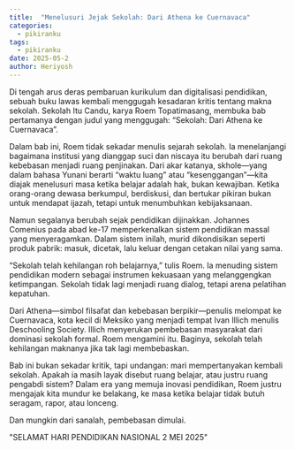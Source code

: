 ```yaml
---
title:  "Menelusuri Jejak Sekolah: Dari Athena ke Cuernavaca"
categories:
  - pikiranku
tags:
  - pikiranku
date: 2025-05-2
author: Heriyosh
---
```


Di tengah arus deras pembaruan kurikulum dan digitalisasi pendidikan, sebuah buku lawas kembali menggugah kesadaran kritis tentang makna sekolah. Sekolah Itu Candu, karya Roem Topatimasang, membuka bab pertamanya dengan judul yang menggugah: “Sekolah: Dari Athena ke Cuernavaca”.

Dalam bab ini, Roem tidak sekadar menulis sejarah sekolah. Ia menelanjangi bagaimana institusi yang dianggap suci dan niscaya itu berubah dari ruang kebebasan menjadi ruang penjinakan. Dari akar katanya, skhole—yang dalam bahasa Yunani berarti “waktu luang” atau “kesenggangan”—kita diajak menelusuri masa ketika belajar adalah hak, bukan kewajiban. Ketika orang-orang dewasa berkumpul, berdiskusi, dan bertukar pikiran bukan untuk mendapat ijazah, tetapi untuk menumbuhkan kebijaksanaan.

Namun segalanya berubah sejak pendidikan dijinakkan. Johannes Comenius pada abad ke-17 memperkenalkan sistem pendidikan massal yang menyeragamkan. Dalam sistem inilah, murid dikondisikan seperti produk pabrik: masuk, dicetak, lalu keluar dengan cetakan nilai yang sama.

“Sekolah telah kehilangan roh belajarnya,” tulis Roem. Ia menuding sistem pendidikan modern sebagai instrumen kekuasaan yang melanggengkan ketimpangan. Sekolah tidak lagi menjadi ruang dialog, tetapi arena pelatihan kepatuhan.

Dari Athena—simbol filsafat dan kebebasan berpikir—penulis melompat ke Cuernavaca, kota kecil di Meksiko yang menjadi tempat Ivan Illich menulis Deschooling Society. Illich menyerukan pembebasan masyarakat dari dominasi sekolah formal. Roem mengamini itu. Baginya, sekolah telah kehilangan maknanya jika tak lagi membebaskan.

Bab ini bukan sekadar kritik, tapi undangan: mari mempertanyakan kembali sekolah. Apakah ia masih layak disebut ruang belajar, atau justru ruang pengabdi sistem? Dalam era yang memuja inovasi pendidikan, Roem justru mengajak kita mundur ke belakang, ke masa ketika belajar tidak butuh seragam, rapor, atau lonceng.

Dan mungkin dari sanalah, pembebasan dimulai.

"SELAMAT HARI PENDIDIKAN NASIONAL 2 MEI 2025"
